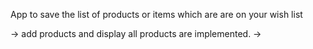 App to save the list of products or items which are are on your wish list

-> add products and display all products are implemented.
->
